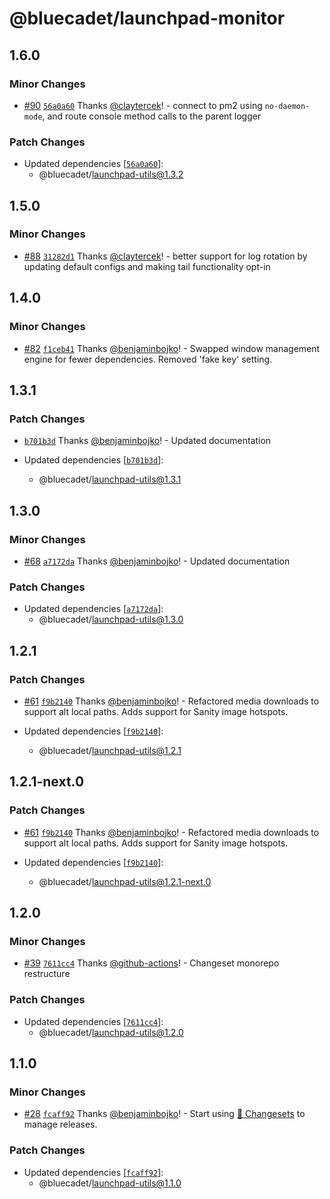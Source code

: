 # @bluecadet/launchpad-monitor

## 1.6.0

### Minor Changes

- [#90](https://github.com/bluecadet/launchpad/pull/90) [`56a0a60`](https://github.com/bluecadet/launchpad/commit/56a0a60d88671d788a90eb80c5d0b37187879158) Thanks [@claytercek](https://github.com/claytercek)! - connect to pm2 using `no-daemon-mode`, and route console method calls to the parent logger

### Patch Changes

- Updated dependencies [[`56a0a60`](https://github.com/bluecadet/launchpad/commit/56a0a60d88671d788a90eb80c5d0b37187879158)]:
  - @bluecadet/launchpad-utils@1.3.2

## 1.5.0

### Minor Changes

- [#88](https://github.com/bluecadet/launchpad/pull/88) [`31282d1`](https://github.com/bluecadet/launchpad/commit/31282d1bbf122e1eb989bdba3c2baa77053e7edc) Thanks [@claytercek](https://github.com/claytercek)! - better support for log rotation by updating default configs and making tail functionality opt-in

## 1.4.0

### Minor Changes

- [#82](https://github.com/bluecadet/launchpad/pull/82) [`f1ceb41`](https://github.com/bluecadet/launchpad/commit/f1ceb41c61d7eb8cce48d3ae2c81e39dd341e84c) Thanks [@benjaminbojko](https://github.com/benjaminbojko)! - Swapped window management engine for fewer dependencies. Removed 'fake key' setting.

## 1.3.1

### Patch Changes

- [`b701b3d`](https://github.com/bluecadet/launchpad/commit/b701b3db5b7177393a5dd0b53c8dcac82f0994e3) Thanks [@benjaminbojko](https://github.com/benjaminbojko)! - Updated documentation

- Updated dependencies [[`b701b3d`](https://github.com/bluecadet/launchpad/commit/b701b3db5b7177393a5dd0b53c8dcac82f0994e3)]:
  - @bluecadet/launchpad-utils@1.3.1

## 1.3.0

### Minor Changes

- [#68](https://github.com/bluecadet/launchpad/pull/68) [`a7172da`](https://github.com/bluecadet/launchpad/commit/a7172dad86b0f8ab479128b013593e13f36cb0e3) Thanks [@benjaminbojko](https://github.com/benjaminbojko)! - Updated documentation

### Patch Changes

- Updated dependencies [[`a7172da`](https://github.com/bluecadet/launchpad/commit/a7172dad86b0f8ab479128b013593e13f36cb0e3)]:
  - @bluecadet/launchpad-utils@1.3.0

## 1.2.1

### Patch Changes

- [#61](https://github.com/bluecadet/launchpad/pull/61) [`f9b2140`](https://github.com/bluecadet/launchpad/commit/f9b21407af6d4f874473eed860e7a925475b7e41) Thanks [@benjaminbojko](https://github.com/benjaminbojko)! - Refactored media downloads to support alt local paths. Adds support for Sanity image hotspots.

- Updated dependencies [[`f9b2140`](https://github.com/bluecadet/launchpad/commit/f9b21407af6d4f874473eed860e7a925475b7e41)]:
  - @bluecadet/launchpad-utils@1.2.1

## 1.2.1-next.0

### Patch Changes

- [#61](https://github.com/bluecadet/launchpad/pull/61) [`f9b2140`](https://github.com/bluecadet/launchpad/commit/f9b21407af6d4f874473eed860e7a925475b7e41) Thanks [@benjaminbojko](https://github.com/benjaminbojko)! - Refactored media downloads to support alt local paths. Adds support for Sanity image hotspots.

- Updated dependencies [[`f9b2140`](https://github.com/bluecadet/launchpad/commit/f9b21407af6d4f874473eed860e7a925475b7e41)]:
  - @bluecadet/launchpad-utils@1.2.1-next.0

## 1.2.0

### Minor Changes

- [#39](https://github.com/bluecadet/launchpad/pull/39) [`7611cc4`](https://github.com/bluecadet/launchpad/commit/7611cc40742bf32012d5ce6dd5da155644ba0e23) Thanks [@github-actions](https://github.com/apps/github-actions)! - Changeset monorepo restructure

### Patch Changes

- Updated dependencies [[`7611cc4`](https://github.com/bluecadet/launchpad/commit/7611cc40742bf32012d5ce6dd5da155644ba0e23)]:
  - @bluecadet/launchpad-utils@1.2.0

## 1.1.0

### Minor Changes

- [#28](https://github.com/bluecadet/launchpad/pull/28) [`fcaff92`](https://github.com/bluecadet/launchpad/commit/fcaff9254f86b4313f9a1a737b19c26cc0839dfc) Thanks [@benjaminbojko](https://github.com/benjaminbojko)! - Start using [🦋 Changesets](https://github.com/changesets/changesets) to manage releases.

### Patch Changes

- Updated dependencies [[`fcaff92`](https://github.com/bluecadet/launchpad/commit/fcaff9254f86b4313f9a1a737b19c26cc0839dfc)]:
  - @bluecadet/launchpad-utils@1.1.0
